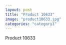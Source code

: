 ```yaml
---
layout: post
title: "Product 10633"
image: "product10633.jpg"
categories: "category1"
---
```

Product 10633
